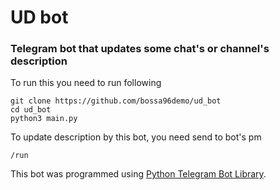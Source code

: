 # UD bot
### Telegram bot that updates some chat's or channel's description


To run this you need to run following
```
git clone https://github.com/bossa96demo/ud_bot
cd ud_bot
python3 main.py
```

To update description by this bot, you need send to bot's pm
```
/run
```
This bot was programmed using [Python Telegram Bot Library](https://github.com/python-telegram-bot/python-telegram-bot/).